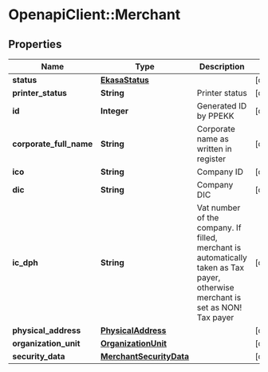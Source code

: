 # OpenapiClient::Merchant

## Properties

Name | Type | Description | Notes
------------ | ------------- | ------------- | -------------
**status** | [**EkasaStatus**](EkasaStatus.md) |  | [optional] 
**printer_status** | **String** | Printer status | [optional] 
**id** | **Integer** | Generated ID by PPEKK | [optional] 
**corporate_full_name** | **String** | Corporate name as written in register | [optional] 
**ico** | **String** | Company ID | [optional] 
**dic** | **String** | Company DIC | [optional] 
**ic_dph** | **String** | Vat number of the company. If filled, merchant is automatically taken as Tax payer, otherwise merchant is set as NON! Tax payer | [optional] 
**physical_address** | [**PhysicalAddress**](PhysicalAddress.md) |  | [optional] 
**organization_unit** | [**OrganizationUnit**](OrganizationUnit.md) |  | [optional] 
**security_data** | [**MerchantSecurityData**](MerchantSecurityData.md) |  | [optional] 
